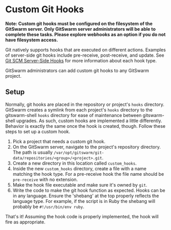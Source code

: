 # Custom Git Hooks

**Note: Custom git hooks must be configured on the filesystem of the
GitSwarm server. Only GitSwarm server administrators will be able to
complete these tasks. Please explore webhooks as an option if you do not
have filesystem access.**

Git natively supports hooks that are executed on different actions.
Examples of server-side git hooks include pre-receive, post-receive, and
update. See [Git SCM Server-Side
Hooks](http://git-scm.com/book/en/v2/Customizing-Git-Git-Hooks#Server-Side-Hooks)
for more information about each hook type.

GitSwarm administrators can add custom git hooks to any GitSwarm project.

## Setup

Normally, git hooks are placed in the repository or project's `hooks`
directory. GitSwarm creates a symlink from each project's `hooks` directory
to the gitswarm-shell `hooks` directory for ease of maintenance between
gitswarm-shell upgrades. As such, custom hooks are implemented a little
differently. Behavior is exactly the same once the hook is created, though.
Follow these steps to set up a custom hook.

1. Pick a project that needs a custom git hook.
1. On the GitSwarm server, navigate to the project's repository directory.
   The path is usually
   `/var/opt/gitswarm/git-data/repositories/<group>/<project>.git`.
1. Create a new directory in this location called `custom_hooks`.
1. Inside the new `custom_hooks` directory, create a file with a name
   matching the hook type. For a pre-receive hook the file name should be
   `pre-receive` with no extension.
1. Make the hook file executable and make sure it's owned by `git`.
1. Write the code to make the git hook function as expected. Hooks can be
   in any language. Ensure the 'shebang' at the top properly reflects the
   language type. For example, if the script is in Ruby the shebang will
   probably be `#!/usr/bin/env ruby`.

That's it! Assuming the hook code is properly implemented, the hook will
fire as appropriate.
